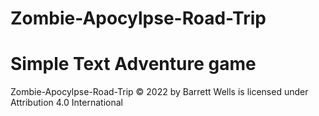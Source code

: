 # Zombie-Apocylpse-Road-Trip
# Simple Text Adventure game 


 Zombie-Apocylpse-Road-Trip © 2022 by Barrett Wells is licensed under Attribution 4.0 International 
 
